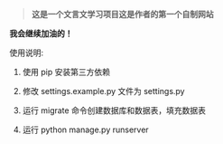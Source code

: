 > **这是一个文言文学习项目这是作者的第一个自制网站**

**我会继续加油的！**


使用说明:

1. 使用 pip 安装第三方依赖

2. 修改 settings.example.py 文件为 settings.py

3. 运行 migrate 命令创建数据库和数据表，填充数据表

4. 运行 python manage.py runserver
